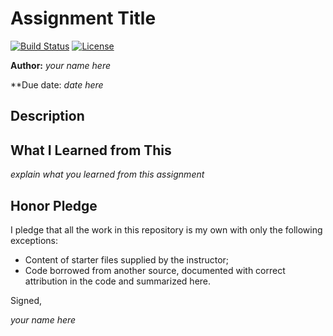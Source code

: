 # Assignment Title

[![Build Status](https://img.shields.io/travis/ChapmanCPSC230Spring16/Assignment-Common.svg)](https://travis-ci.org/ChapmanCPSC230Spring16/Assignment-Common) [![License](http://img.shields.io/badge/license-MIT-blue.svg)](http://en.wikipedia.org/wiki/MIT_License)

**Author:** _your name here_

**Due date: _date here_

## Description


## What I Learned from This

_explain what you learned from this assignment_

## Honor Pledge

I pledge that all the work in this repository is my own with only the following exceptions:

* Content of starter files supplied by the instructor;
* Code borrowed from another source, documented with correct attribution in the code and summarized here.

Signed,

_your name here_
